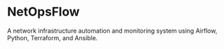 # NetOpsFlow
A network infrastructure automation and monitoring system using Airflow, Python, Terraform, and Ansible.
